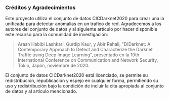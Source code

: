 
### Créditos y Agradecimientos

Este proyecto utiliza el conjunto de datos CICDarknet2020 para crear una ia unificada para detectar anomalias en un trafico de red. Agradecemos a los autores del conjunto de datos y al siguiente artículo por hacer disponible este recurso para la comunidad de investigación:

> Arash Habibi Lashkari, Gurdip Kaur, y Abir Rahali, "DIDarknet: A Contemporary Approach to Detect and Characterize the Darknet Traffic using Deep Image Learning", presentado en la 10th International Conference on Communication and Network Security, Tokio, Japón, noviembre de 2020.

El conjunto de datos CICDarknet2020 está licenciado, se permite su redistribución, republicación y espejo en cualquier forma, permitiendo su uso y redistribución bajo la condición de incluir la cita apropiada al conjunto de datos y al artículo mencionado.
